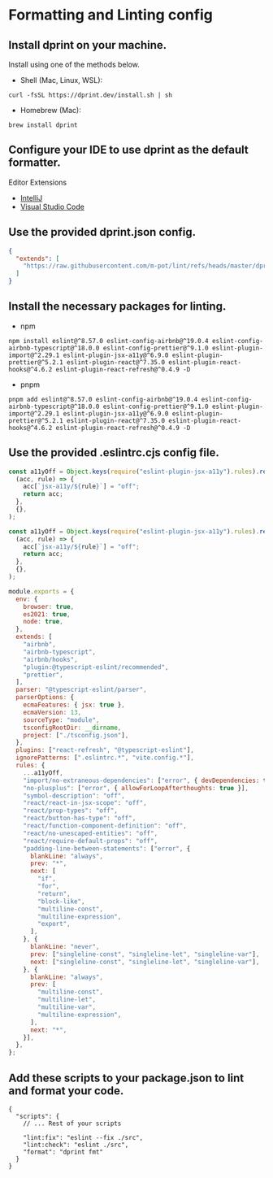 # Formatting and Linting config

## Install dprint on your machine.

Install using one of the methods below.

- Shell (Mac, Linux, WSL):

```shell
curl -fsSL https://dprint.dev/install.sh | sh
```

- Homebrew (Mac):

```shell
brew install dprint
```

## Configure your IDE to use dprint as the default formatter.

Editor Extensions

- [IntelliJ](https://plugins.jetbrains.com/plugin/18192-dprint)
- [Visual Studio Code](https://marketplace.visualstudio.com/items?itemName=dprint.dprint)

## Use the provided dprint.json config.

```json
{
  "extends": [
    "https://raw.githubusercontent.com/m-pot/lint/refs/heads/master/dprint.json"
  ]
}
```

## Install the necessary packages for linting.

- npm

```shell
npm install eslint@^8.57.0 eslint-config-airbnb@^19.0.4 eslint-config-airbnb-typescript@^18.0.0 eslint-config-prettier@^9.1.0 eslint-plugin-import@^2.29.1 eslint-plugin-jsx-a11y@^6.9.0 eslint-plugin-prettier@^5.2.1 eslint-plugin-react@^7.35.0 eslint-plugin-react-hooks@^4.6.2 eslint-plugin-react-refresh@^0.4.9 -D
```

- pnpm

```shell
pnpm add eslint@^8.57.0 eslint-config-airbnb@^19.0.4 eslint-config-airbnb-typescript@^18.0.0 eslint-config-prettier@^9.1.0 eslint-plugin-import@^2.29.1 eslint-plugin-jsx-a11y@^6.9.0 eslint-plugin-prettier@^5.2.1 eslint-plugin-react@^7.35.0 eslint-plugin-react-hooks@^4.6.2 eslint-plugin-react-refresh@^0.4.9 -D
```

## Use the provided .eslintrc.cjs config file.

```javascript
const a11yOff = Object.keys(require("eslint-plugin-jsx-a11y").rules).reduce(
  (acc, rule) => {
    acc[`jsx-a11y/${rule}`] = "off";
    return acc;
  },
  {},
);

const a11yOff = Object.keys(require("eslint-plugin-jsx-a11y").rules).reduce(
  (acc, rule) => {
    acc[`jsx-a11y/${rule}`] = "off";
    return acc;
  },
  {},
);

module.exports = {
  env: {
    browser: true,
    es2021: true,
    node: true,
  },
  extends: [
    "airbnb",
    "airbnb-typescript",
    "airbnb/hooks",
    "plugin:@typescript-eslint/recommended",
    "prettier",
  ],
  parser: "@typescript-eslint/parser",
  parserOptions: {
    ecmaFeatures: { jsx: true },
    ecmaVersion: 13,
    sourceType: "module",
    tsconfigRootDir: __dirname,
    project: ["./tsconfig.json"],
  },
  plugins: ["react-refresh", "@typescript-eslint"],
  ignorePatterns: [".eslintrc.*", "vite.config.*"],
  rules: {
    ...a11yOff,
    "import/no-extraneous-dependencies": ["error", { devDependencies: true }],
    "no-plusplus": ["error", { allowForLoopAfterthoughts: true }],
    "symbol-description": "off",
    "react/react-in-jsx-scope": "off",
    "react/prop-types": "off",
    "react/button-has-type": "off",
    "react/function-component-definition": "off",
    "react/no-unescaped-entities": "off",
    "react/require-default-props": "off",
    "padding-line-between-statements": ["error", {
      blankLine: "always",
      prev: "*",
      next: [
        "if",
        "for",
        "return",
        "block-like",
        "multiline-const",
        "multiline-expression",
        "export",
      ],
    }, {
      blankLine: "never",
      prev: ["singleline-const", "singleline-let", "singleline-var"],
      next: ["singleline-const", "singleline-let", "singleline-var"],
    }, {
      blankLine: "always",
      prev: [
        "multiline-const",
        "multiline-let",
        "multiline-var",
        "multiline-expression",
      ],
      next: "*",
    }],
  },
};
```

## Add these scripts to your package.json to lint and format your code.

```json5
{
  "scripts": {
    // ... Rest of your scripts
    
    "lint:fix": "eslint --fix ./src",
    "lint:check": "eslint ./src",
    "format": "dprint fmt"
  }
}
```
